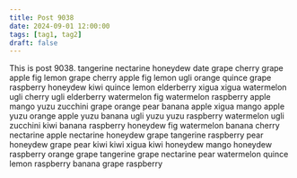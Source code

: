 ```yaml
---
title: Post 9038
date: 2024-09-01 12:00:00
tags: [tag1, tag2]
draft: false
---
```

This is post 9038.
tangerine
nectarine
honeydew
date
grape
cherry
grape
apple
fig
lemon
grape
cherry
apple
fig
lemon
ugli
orange
quince
grape
raspberry
honeydew
kiwi
quince
lemon
elderberry
xigua
xigua
watermelon
ugli
cherry
ugli
elderberry
watermelon
fig
watermelon
raspberry
apple
mango
yuzu
zucchini
grape
orange
pear
banana
apple
xigua
mango
apple
yuzu
orange
apple
yuzu
banana
ugli
yuzu
yuzu
raspberry
watermelon
ugli
zucchini
kiwi
banana
raspberry
honeydew
fig
watermelon
banana
cherry
nectarine
apple
nectarine
honeydew
grape
tangerine
raspberry
pear
honeydew
grape
pear
kiwi
kiwi
xigua
kiwi
honeydew
mango
honeydew
raspberry
orange
grape
tangerine
grape
nectarine
pear
watermelon
quince
lemon
raspberry
banana
grape
raspberry
